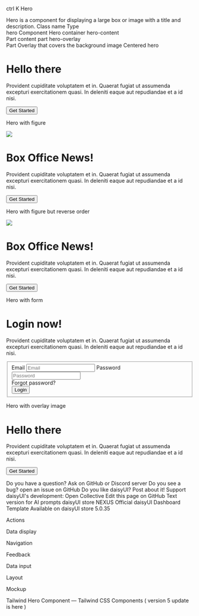 

ctrl
K
Hero

Hero is a component for displaying a large box or image with a title and description.
Class name
	Type	
hero	Component
	Hero container
hero-content	
Part
	content part
hero-overlay	
Part
	Overlay that covers the background image
Centered hero

<div className="hero bg-base-200 min-h-screen">
  <div className="hero-content text-center">
    <div className="max-w-md">
      <h1 className="text-5xl font-bold">Hello there</h1>
      <p className="py-6">
        Provident cupiditate voluptatem et in. Quaerat fugiat ut assumenda excepturi exercitationem
        quasi. In deleniti eaque aut repudiandae et a id nisi.
      </p>
      <button className="btn btn-primary">Get Started</button>
    </div>
  </div>
</div>

Hero with figure

<div className="hero bg-base-200 min-h-screen">
  <div className="hero-content flex-col lg:flex-row">
    <img
      src="https://img.daisyui.com/images/stock/photo-1635805737707-575885ab0820.webp"
      className="max-w-sm rounded-lg shadow-2xl"
    />
    <div>
      <h1 className="text-5xl font-bold">Box Office News!</h1>
      <p className="py-6">
        Provident cupiditate voluptatem et in. Quaerat fugiat ut assumenda excepturi exercitationem
        quasi. In deleniti eaque aut repudiandae et a id nisi.
      </p>
      <button className="btn btn-primary">Get Started</button>
    </div>
  </div>
</div>

Hero with figure but reverse order

<div className="hero bg-base-200 min-h-screen">
  <div className="hero-content flex-col lg:flex-row-reverse">
    <img
      src="https://img.daisyui.com/images/stock/photo-1635805737707-575885ab0820.webp"
      className="max-w-sm rounded-lg shadow-2xl"
    />
    <div>
      <h1 className="text-5xl font-bold">Box Office News!</h1>
      <p className="py-6">
        Provident cupiditate voluptatem et in. Quaerat fugiat ut assumenda excepturi exercitationem
        quasi. In deleniti eaque aut repudiandae et a id nisi.
      </p>
      <button className="btn btn-primary">Get Started</button>
    </div>
  </div>
</div>

Hero with form

<div className="hero bg-base-200 min-h-screen">
  <div className="hero-content flex-col lg:flex-row-reverse">
    <div className="text-center lg:text-left">
      <h1 className="text-5xl font-bold">Login now!</h1>
      <p className="py-6">
        Provident cupiditate voluptatem et in. Quaerat fugiat ut assumenda excepturi exercitationem
        quasi. In deleniti eaque aut repudiandae et a id nisi.
      </p>
    </div>
    <div className="card bg-base-100 w-full max-w-sm shrink-0 shadow-2xl">
      <div className="card-body">
        <fieldset className="fieldset">
          <label className="label">Email</label>
          <input type="email" className="input" placeholder="Email" />
          <label className="label">Password</label>
          <input type="password" className="input" placeholder="Password" />
          <div><a className="link link-hover">Forgot password?</a></div>
          <button className="btn btn-neutral mt-4">Login</button>
        </fieldset>
      </div>
    </div>
  </div>
</div>

Hero with overlay image

<div
  className="hero min-h-screen"
  style={{
    backgroundImage:
      "url(https://img.daisyui.com/images/stock/photo-1507358522600-9f71e620c44e.webp)",
  }}
>
  <div className="hero-overlay"></div>
  <div className="hero-content text-neutral-content text-center">
    <div className="max-w-md">
      <h1 className="mb-5 text-5xl font-bold">Hello there</h1>
      <p className="mb-5">
        Provident cupiditate voluptatem et in. Quaerat fugiat ut assumenda excepturi exercitationem
        quasi. In deleniti eaque aut repudiandae et a id nisi.
      </p>
      <button className="btn btn-primary">Get Started</button>
    </div>
  </div>
</div>

Do you have a question? Ask on GitHub or Discord server
Do you see a bug? open an issue on GitHub
Do you like daisyUI? Post about it!
Support daisyUI's development: Open Collective
Edit this page on GitHub
Text version for AI prompts
daisyUI store
NEXUS
Official daisyUI Dashboard Template
Available on daisyUI store
5.0.35

Actions

Data display

Navigation

Feedback

Data input

Layout

Mockup

Tailwind Hero Component — Tailwind CSS Components ( version 5 update is here )
